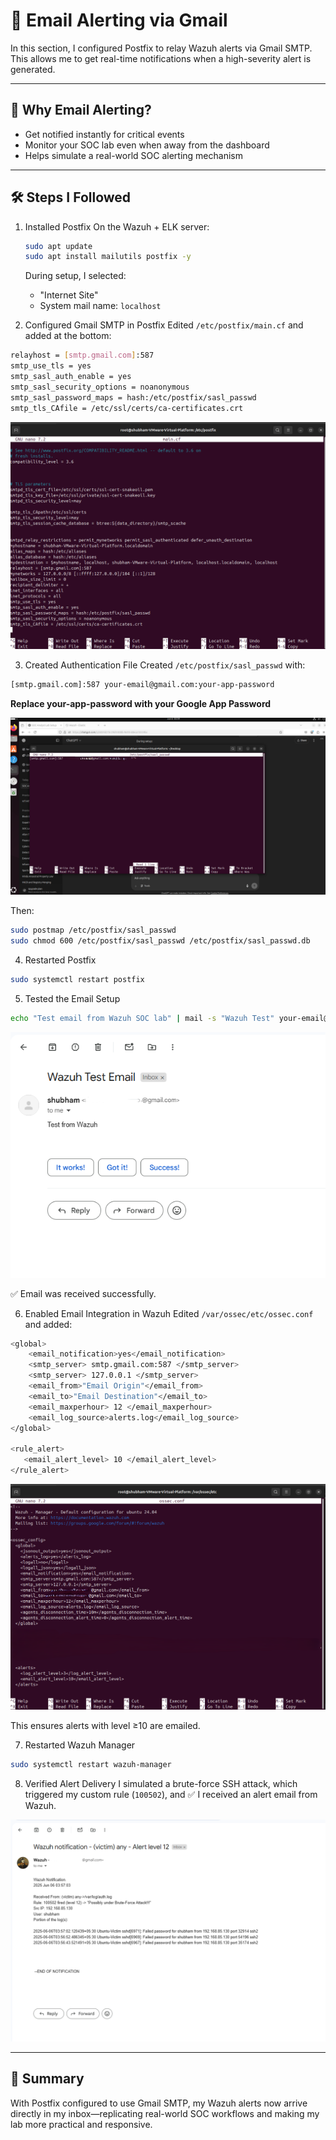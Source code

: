 # 📧 Email Alerting via Gmail 
In this section, I configured Postfix to relay Wazuh alerts via Gmail SMTP. This allows me to get real-time notifications when a high-severity alert is generated.

---
## 🧠 Why Email Alerting?
- Get notified instantly for critical events
- Monitor your SOC lab even when away from the dashboard
- Helps simulate a real-world SOC alerting mechanism

---
## 🛠️ Steps I Followed
1. Installed Postfix
   On the Wazuh + ELK server:
   ```bash
   sudo apt update
   sudo apt install mailutils postfix -y
   ```
   During setup, I selected:
   - "Internet Site"
   - System mail name: `localhost`

2. Configured Gmail SMTP in Postfix
Edited `/etc/postfix/main.cf` and added at the bottom:
```bash
relayhost = [smtp.gmail.com]:587
smtp_use_tls = yes
smtp_sasl_auth_enable = yes
smtp_sasl_security_options = noanonymous
smtp_sasl_password_maps = hash:/etc/postfix/sasl_passwd
smtp_tls_CAfile = /etc/ssl/certs/ca-certificates.crt
```
![main.cf](images/main.cf.png)

3. Created Authentication File
Created `/etc/postfix/sasl_passwd` with:
```bash
[smtp.gmail.com]:587 your-email@gmail.com:your-app-password
```
**Replace your-app-password with your Google App Password**

![sasl passwd](images/sasl_passwd.png)

Then:
```bash
sudo postmap /etc/postfix/sasl_passwd
sudo chmod 600 /etc/postfix/sasl_passwd /etc/postfix/sasl_passwd.db
```

4. Restarted Postfix
```bash
sudo systemctl restart postfix
```

5. Tested the Email Setup
```bash
echo "Test email from Wazuh SOC lab" | mail -s "Wazuh Test" your-email@gmail.com
```
![Test email](images/TestEmail.png)

✅ Email was received successfully.

6. Enabled Email Integration in Wazuh
Edited `/var/ossec/etc/ossec.conf` and added:
```bash
<global>
    <email_notification>yes</email_notification>
    <smtp_server> smtp.gmail.com:587 </smtp_server>
    <smtp_server> 127.0.0.1 </smtp_server>
    <email_from>"Email Origin"</email_from>
    <email_to>"Email Destination"</email_to>
    <email_maxperhour> 12 </email_maxperhour>
    <email_log_source>alerts.log</email_log_source>
</global>

<rule_alert>
   <email_alert_level> 10 </email_alert_level>
</rule_alert>
```
![conf](images/ossec.conf.png)

This ensures alerts with level ≥10 are emailed.

7. Restarted Wazuh Manager
```bash
sudo systemctl restart wazuh-manager
```

8. Verified Alert Delivery
I simulated a brute-force SSH attack, which triggered my custom rule (`100502`), and ✅ I received an alert email from Wazuh.

![Alert in Email](images/Alert_forwarded_by_Email.png)

---
## 🧾 Summary
With Postfix configured to use Gmail SMTP, my Wazuh alerts now arrive directly in my inbox—replicating real-world SOC workflows and making my lab more practical and responsive.
